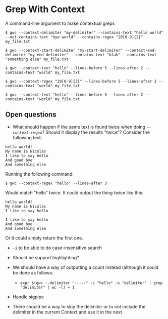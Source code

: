 # Grep With Context

A command-line argument to make contextual greps


```
$ gwc --context-delimiter "my-delimiter" --contains-text "hello world" --not-contains-text "bye world" --contains-regex "20[0-9]{2}" my_file.txt
```


```
$ gwc --context-start-delimiter "my-start-delimiter" --context-end-delimiter "my-end-delimiter" --contains-text "blah" --contains-text "something else" my_file.txt
```

```
$ gwc --context-text "hello" --lines-before 5 --lines-after 2 --contains-text "world" my_file.txt
```

```
$ gwc --context-regex "20[0-9]{2}" --lines-before 5 --lines-after 2 --contains-text "world" my_file.txt
```

```
$ gwc --context-text "hello" --lines-before 5 --lines-after 2 --contains-text "world" my_file.txt
```


## Open questions

* What should happen if the same text is found twice when doing `--context-regex`? Should it display the results "twice"? Consider the following text:

```
hello world!
My name is Nicolas
I like to say hello
And good bye
And something else
```

Running the following command:

```
$ gwc --context-regex "hello" --lines-after 3
```

Would match "hello" twice. It could output the thing twice like this:

```
hello world!
My name is Nicolas
I like to say hello

I like to say hello
And good bye
And something else
```

Or it could simply return the first one.

* `-i` to be able to do case-insensitive search

* Should be support highlighting?
* We should have a way of outputting a count instead (although it could be done as follows:
    * `expr $(gwc --delimiter "-----" -c "hello" -o "delimiter" | grep "delimiter" | wc -l) + 1`
* Handle sigpipe
* There should be a way to skip the delimiter or to not include the delimiter in the current Context and use it in the next

